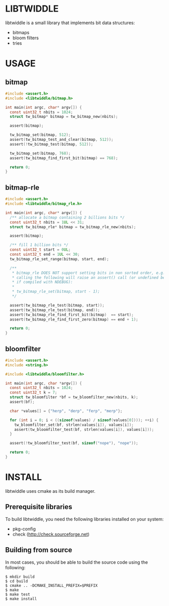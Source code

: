 LIBTWIDDLE
==========

libtwiddle is a small library that implements bit data structures:

  * bitmaps
  * bloom filters
  * tries

USAGE
=====

bitmap
------

```C
#include <assert.h>
#include <libtwiddle/bitmap.h>

int main(int argc, char* argv[]) {
  const uint32_t nbits = 1024;
  struct tw_bitmap* bitmap = tw_bitmap_new(nbits);

  assert(bitmap);

  tw_bitmap_set(bitmap, 512);
  assert(tw_bitmap_test_and_clear(bitmap, 512));
  assert(!tw_bitmap_test(bitmap, 512));

  tw_bitmap_set(bitmap, 768);
  assert(tw_bitmap_find_first_bit(bitmap) == 768);

  return 0;
}
```

bitmap-rle
------

```C
#include <assert.h>
#include <libtwiddle/bitmap_rle.h>

int main(int argc, char* argv[]) {
  /** allocate a bitmap containing 2 billions bits */
  const uint32_t nbits = 1UL << 31;
  struct tw_bitmap_rle* bitmap = tw_bitmap_rle_new(nbits);

  assert(bitmap);

  /** fill 1 billion bits */
  const uint32_t start = 0UL;
  const uint32_t end = 1UL << 30;
  tw_bitmap_rle_set_range(bitmap, start, end);

  /**
   * bitmap_rle DOES NOT support setting bits in non sorted order, e.g.
   * calling the following will raise an assert() call (or undefined behaviour
   * if compiled with NDEBUG):
   *
   * tw_bitmap_rle_set(bitmap, start - 1);
   */

  assert(tw_bitmap_rle_test(bitmap, start));
  assert(tw_bitmap_rle_test(bitmap, end));
  assert(tw_bitmap_rle_find_first_bit(bitmap)  == start);
  assert(tw_bitmap_rle_find_first_zero(bitmap) == end + 1);

  return 0;
}
```

bloomfilter
-----------

```C
#include <assert.h>
#include <string.h>

#include <libtwiddle/bloomfilter.h>

int main(int argc, char *argv[]) {
  const uint32_t nbits = 1024;
  const uint32_t k = 7;
  struct tw_bloomfilter *bf = tw_bloomfilter_new(nbits, k);
  assert(bf);

  char *values[] = {"herp", "derp", "ferp", "merp"};

  for (int i = 0; i < ((sizeof(values) / sizeof(values[0]))); ++i) {
    tw_bloomfilter_set(bf, strlen(values[i]), values[i]);
    assert(tw_bloomfilter_test(bf, strlen(values[i]), values[i]));
  }

  assert(!tw_bloomfilter_test(bf, sizeof("nope"), "nope"));

  return 0;
}
```

INSTALL
=======

libtwiddle uses cmake as its build manager.

Prerequisite libraries
----------------------

To build libtwiddle, you need the following libraries installed on
your system:

  * pkg-config
  * check (http://check.sourceforge.net)

Building from source
--------------------

In most cases, you should be able to build the source code using the following:

    $ mkdir build
    $ cd build
    $ cmake .. -DCMAKE_INSTALL_PREFIX=$PREFIX
    $ make
    $ make test
    $ make install
